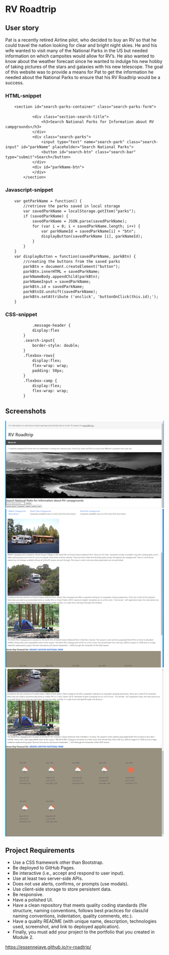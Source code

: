 # RV Roadtrip

## User story
Pat is a recently retired Airline pilot, who decided to buy an RV so that he could travel the nation looking for clear and bright night skies.  He and his wife wanted to visit many of the National Parks in the US but needed information on which campsites would allow for RV’s.  He also wanted to know about the weather forecast since he wanted to indulge his new hobby of taking pictures of the stars and galaxies with his new telescope.  The goal of this website was to provide a means for Pat to get the information he needed about the National Parks to ensure that his RV Roadtrip would be a success.

### HTML-snippet
```
    <section id="search-parks-container" class="search-parks-form">

            <div class="section-search-title">
                <h3>Search National Parks for Information about RV campgrounds</h3>
            </div>
            <div class="search-parks">
                <input type="text" name="search-park" class="search-input" id="parkName" placeholder="Search National Parks">
                <button id="search-btn" class="search-bar" type="submit">Search</button>
            </div>
            <div id="parkName-btn">
            </div>
        </section>
```
### Javascript-snippet
```
    var getParkName = function() {
        //retrieve the parks saved in local storage
        var savedParkName = localStorage.getItem("parks");
        if (savedParkName) {
            savedParkName = JSON.parse(savedParkName);
            for (var i = 0; i < savedParkName.length; i++) {
                var parkNameId = savedParkName[i] + "btn";
                displayButton(savedParkName [i], parkNameId);
            }
        }
    }
    var displayButton = function(savedParkName, parkBtn) {
        //creating the buttons from the saved parks
        parkBtn = document.createElement("button");
        parkBtn.innerHTML = savedParkName;
        parkNameBody.appendChild(parkBtn);
        parkNameInput = savedParkName;
        parkBtn.id = savedParkName;
        parkBtnId.unshift(savedParkName);
        parkBtn.setAttribute ('onclick', 'buttonOnClick(this.id);');
    }
```
### CSS-snippet
```
            .message-header {
            display:flex
        }
        .search-input{
            border-style: double;
        }
        .flexbox-rows{
            display:flex;
            flex-wrap: wrap;
            padding: 50px;
        }
        .flexbox-camp {
            display:flex;
            flex-wrap: wrap;
        }
```

## Screenshots
![](assets/css/images/rv_roadtrip_1.png)
![](assets/css/images/rv_roadtrip_2.png)
![](assets/css/images/rv_roadtrip_3.png)

## Project Requirements

* Use a CSS framework other than Bootstrap.
* Be deployed to GitHub Pages.
* Be interactive (i.e., accept and respond to user input).
* Use at least two server-side APIs.
* Does not use alerts, confirms, or prompts (use modals).
* Use client-side storage to store persistent data.
* Be responsive.
* Have a polished UI.
* Have a clean repository that meets quality coding standards (file structure, naming conventions, follows best practices for class/id naming conventions, indentation, quality comments, etc.).
* Have a quality README (with unique name, description, technologies used, screenshot, and link to deployed application).
* Finally, you must add your project to the portfolio that you created in Module 2.

https://essennejaye.github.io/rv-roadtrip/